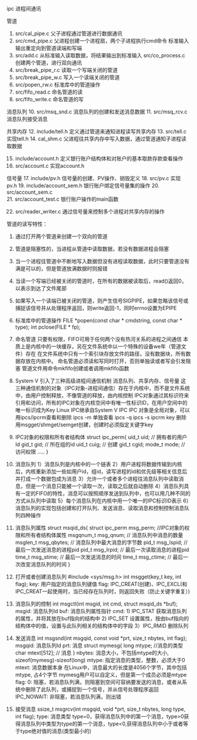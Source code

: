 ipc 进程间通讯

管道
1. src/cal_pipe.c 			父子进程通过管道进行数据通讯
2. src/cmd_pipe.c 			父进程创建一个进程扇，两个子进程执行cmd命令
							标准输入输出重定向到管道读端和写端
3. src/add.c 				从标准输入读取数据，将结果输出到标准输入
   src/co_process.c 		创建两个管道，进行双向通讯
4. src/break_pipe_r.c 		读取一个写端关闭的管道
5. src/break_pipe_w.c 		写入一个读端关闭的管道
7. src/popen_rw.c 			标准库中的管道操作
8. src/fifo_read.c 			命名管道的读
9. src/fifo_write.c 		命名管道的写

消息队列
10. src/msq_snd.c 			消息队列的创建和发送消息数据
11. src/msq_rcv.c 			消息队列接受消息

共享内存
12. include/tell.h 			定义通过管道来通知进程读写共享内存
13. src/tell.c 				实现tell.h
14. cal_shm.c 				父进程往共享内存中写入数据，通过管道通知子进程读取数据

15. include/account.h 		定义银行账户结构体和对账户的基本取款存款查看操作
16. src/account.c 			实现account.h

信号量
17. include/pv.h 			信号量的创建、PV操作、销毁定义
18. src/pv.c 				实现pv.h
19. include/account_sem.h 	银行账户绑定信号量集的操作
20. src/account_sem.c 		
21. src/account_test.c 		银行账户操作的main函数

22. src/reader_writer.c 	通过信号量来控制多个进程对共享内存的操作




管道的读写特性：
1. 通过打开两个管道来创建一个双向的管道
2. 管道是阻塞性的，当进程从管道中读取数据，若没有数据进程会阻塞
3. 当一个进程往管道中不断地写入数据但没有进程读取数据，此时只要管道没有满是可以的，但是管道放满数据时则报错
4. 当读一个写端已经被关闭的管道时，在所有的数据被读取后，read()返回0，以表示到达了文件尾部
5. 如果写入一个读端已被关闭的管道，则产生信号SIGPIPE，如果忽略该信号或捕捉该信号并从处理程序返回，则write返回-1，同时errno设置为EPIPE

6. 标准库中的管道操作
	FILE *popen(const char * cmdstring, const char * type);
	int pclose(FILE * fp);


7. 命名管道
	只要有权限，FIFO可用于任何两个没有热河关系的进程之间通信
	本质上是内核中的一块缓存，另在文件系统中以一个特殊的设备we年（管道文件）存在
	在文件系统中只有一个索引块存放文件的路径，没有数据块，所有数据存放在内核中。
	命名管道必须读和写同时打开，否则单独读或者写会引发阻塞
	管道文件用命令mkfifo创建或者调用mkfifo函数


8. System V 引入了三种高级进程间通信机制
	消息队列、共享内存、信号量
	这三种通信机制的对象（IPC对象-进程间通信）存在于内核中，而不是文件系统中，由用户控制释放，不像管道的释放，由内核控制
	IPC对象通过其标识符来引用和访问，所有的IPC对象在内核空间中有唯一性标识ID，在用户空间中的唯一标识成为Key
	Linux IPC继承自System V IPC
	IPC 对象是全局对象，可以用ipcs/ipcrm查看和删除
		ipcs -m 单独查看
		ipcs -q
		ipcs -s
		ipcrm key 删除
	用msgget/shmget/semget创建，创建时必须指定关键字key

9. IPC对象的权限和所有者结构体
struct ipc_perm{
	uid_t uid;	// 拥有者的用户Id
	gid_t gid;	// 所在组的id
	uid_t cuig;	// 创建
	gid_t cgid;
	mode_t mode;	// 访问权限
	.....
}

10. 消息队列
	1）消息队列是内核中的一个链表
	2）用户进程将数据传输到内核后，内核重新添加一些如用户id，组id，读写进程的id和优先级等相关信息后并打成一个数据包成为消息
	3）允许一个或者多个进程往消息队列中读取消息，但是一个消息只能被一个读取一次，读取之后就自动删除
	4）消息队列具有一定的FIFO的特性，消息可以按照顺序发送到队列中，也可以用几种不同的方式从队列中读取
	5）每个消息队列在内核中用一个唯一的IPC标识ID表示
	6）消息队列的实现包括创建和打开队列、发送消息、读取消息和控制控制消息队列四种操作

11. 消息队列属性
struct msqid_ds{
	struct ipc_perm msg_perm;	//IPC对象的权限和所有者结构体属性
	msgqnum_t msg_qnum;	// 消息队列中消息的数量
	msglen_t msg_qbytes;	// 消息队列中最大消息的字节数
	pid_t msg_lspid;	// 最后一次发送消息的进程pid
	pid_t msg_lrpid;	// 最后一次读取消息的进程pid
	time_t msg_stime;	// 最后一次发送消息的时间
	time_t msg_ctime;	// 最后一次改变消息队列的时间
}

12. 打开或者创建消息队列
	#include <sys/msg.h>
	int msgget(key_t key, int flag);
	key: 用户指定的消息队列键值
	flag: IPC_CREAT(创建)、IPC_EXCL(和IPC_CREAT一起使用时，当已经存在队列时，则返回失败（防止关键字重复）)

13. 消息队列的控制
	int msgctl(int msgid, int cmd, struct msqid_ds *buf);
	msgid: 消息队列Id
	buf: 消息队列属性指针
	cmd: 
		1) IPC_STAT 获取消息队列的属性，并将其放在buf指向的结构中
		2) IPC_SET 设置属性，按由buf指向的结构体中的值，设置与此队列相关的结构体中的字段
		3）IPC_RMID 删除队列

14. 发送消息
	int msgsnd(int msgqid, const void *prt, size_t nbytes, int flag);
	msgqid: 消息队列Id
	prt: 消息
		struct mymesg{
			long mtype;	//消息的类型
			char mtext[512]; // 消息
		}
	nbytes: 消息大小，不包括mtype的大小, sizeof(mymesg)-sizeof(long)
	mtype: 指定消息的类型，整数，必须大于0
	mtext: 消息数据本身
	在Linux中，消息最大的长度是4056个字节，其中包括mtype, 占4个字节
	mymesg用户可以自定义，但是第一个成员必须是mtype
	flag: 
		0: 阻塞，若消息队列满，则阻塞到空间可容纳要发送的消息，或者从系统中删除了此队列，或捕捉到一个信号，并从信号处理程序返回
		IPC_NOWAIT: 非阻塞，若消息队列满，则出错

15. 接受消息
	ssize_t msgrcv(int msgqid, void *prt, size_t nbytes, long type, int flag);
	type: 消息类型 type=0，获得消息队列中的第一个消息，type>0获得消息队列中类型为type的第一个消息，type<0,获得消息队列中小于或者等于type绝对值的消息(类型最小的)